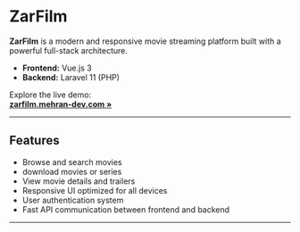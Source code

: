 # ZarFilm

**ZarFilm** is a modern and responsive movie streaming platform built with a powerful full-stack architecture.

- **Frontend:** Vue.js 3
- **Backend:** Laravel 11 (PHP)

Explore the live demo:  
**[zarfilm.mehran-dev.com »](https://zarfilm.mehran-dev.com)**

---

## Features

- Browse and search movies
- download movies or series 
- View movie details and trailers
- Responsive UI optimized for all devices
- User authentication system
- Fast API communication between frontend and backend

---
